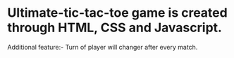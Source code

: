 # Ultimate-tic-tac-toe game is created through HTML, CSS and Javascript.
Additional feature:- Turn of player will changer after every match.
